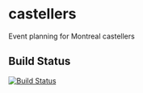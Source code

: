 # castellers
Event planning for Montreal castellers

## Build Status
[![Build Status](https://travis-ci.com/vilisseranen/castellers.svg?branch=master)](https://travis-ci.com/vilisseranen/castellers)
